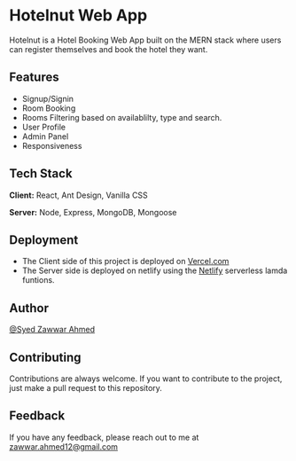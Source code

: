 
# Hotelnut Web App

Hotelnut is a Hotel Booking Web App built on the MERN stack where users can register themselves and book the hotel they want.


## Features

- Signup/Signin
- Room Booking
- Rooms Filtering based on availablilty, type and search.
- User Profile
- Admin Panel
- Responsiveness


## Tech Stack

**Client:** React, Ant Design, Vanilla CSS

**Server:** Node, Express, MongoDB, Mongoose


## Deployment

- The Client side of this project is deployed on [Vercel.com](http://vercel.com)
- The Server side is deployed on netlify using the [Netlify](https://netlify.com) serverless lamda funtions.

## Author

[@Syed Zawwar Ahmed](https://www.github.com/SyedZawwarAhmed)


## Contributing

Contributions are always welcome. If you want to contribute to the project, just make a pull request to this repository.

## Feedback

If you have any feedback, please reach out to me at zawwar.ahmed12@gmail.com

